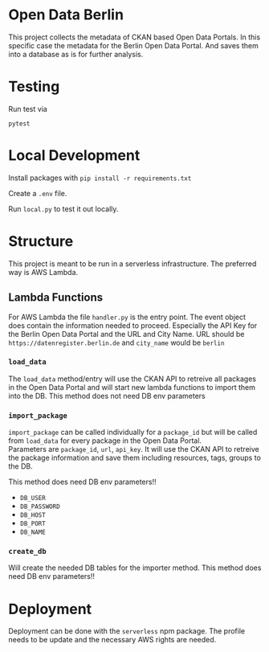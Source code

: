
# Open Data Berlin

This project collects the metadata of CKAN based Open Data Portals. In this specific case the metadata for the Berlin Open Data Portal. And saves them into a database as is for further analysis.

# Testing

Run test via

`pytest`

# Local Development

Install packages with `pip install -r requirements.txt`

Create a `.env` file.

Run `local.py` to test it out locally.


# Structure

This project is meant to be run in a serverless infrastructure. The preferred way is AWS Lambda.

## Lambda Functions

For AWS Lambda the file `handler.py` is the entry point. The event object does contain the information needed to proceed.
Especially the API Key for the Berlin Open Data Portal and the URL and City Name.
URL should be `https://datenregister.berlin.de` and `city_name` would be `berlin`

### `load_data`

The `load_data` method/entry will use the CKAN API to retreive all packages in the Open Data Portal and will start new lambda functions to import them into the DB.
This method does not need DB env parameters

### `import_package`

`import_package` can be called individually for a `package_id` but will be called from `load_data` for every package in the Open Data Portal.  
Parameters are `package_id`, `url`, `api_key`.
It will use the CKAN API to retreive the package information and save them including resources, tags, groups to the DB.

This method does need DB env parameters!!

- `DB_USER`
- `DB_PASSWORD`
- `DB_HOST`
- `DB_PORT`
- `DB_NAME`

### `create_db`

Will create the needed DB tables for the importer method.
This method does need DB env parameters!!

# Deployment

Deployment can be done with the `serverless` npm package. The profile needs to be update and the necessary AWS rights are needed.

